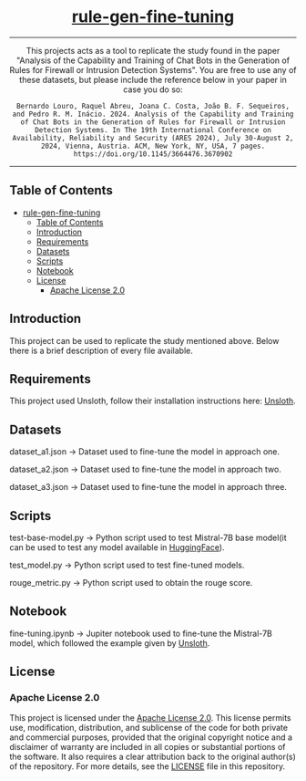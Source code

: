 <div align="center">
  
# [rule-gen-fine-tuning](https://github.com/BernardoLouro/rule-gen-fine-tuning)

</div>

<div align="center">
  
---

This projects acts as a tool to replicate the study found in the paper "Analysis of the Capability and Training of Chat Bots in the Generation of Rules for Firewall or Intrusion Detection Systems".
You are free to use any of these datasets, but please include the reference below in your paper in case you do so:

```
Bernardo Louro, Raquel Abreu, Joana C. Costa, João B. F. Sequeiros, and Pedro R. M. Inácio. 2024. Analysis of the Capability and Training of Chat Bots in the Generation of Rules for Firewall or Intrusion Detection Systems. In The 19th International Conference on Availability, Reliability and Security (ARES 2024), July 30-August 2, 2024, Vienna, Austria. ACM, New York, NY, USA, 7 pages. https://doi.org/10.1145/3664476.3670902
```

---

</div>

## Table of Contents
- [rule-gen-fine-tuning](#rule-gen-fine-tuning)
  - [Table of Contents](#table-of-contents)
  - [Introduction](#introduction)
  - [Requirements](#requirements)
  - [Datasets](#datasets)
  - [Scripts](#scripts)
  - [Notebook](#notebook)
  - [License](#license)
    - [Apache License 2.0](#apache-license-20)


## Introduction

This project can be used to replicate the study mentioned above. Below there is a brief description of every file available.


## Requirements

This project used Unsloth, follow their installation instructions here: [Unsloth](https://github.com/unslothai/unsloth).


## Datasets


dataset_a1.json -> Dataset used to fine-tune the model in approach one.


dataset_a2.json -> Dataset used to fine-tune the model in approach two.


dataset_a3.json -> Dataset used to fine-tune the model in approach three.


## Scripts


test-base-model.py -> Python script used to test Mistral-7B base model(it can be used to test any model available in [HuggingFace](https://huggingface.co/)).


test_model.py -> Python script used to test fine-tuned models.

rouge_metric.py -> Python script used to obtain the rouge score.


## Notebook


fine-tuning.ipynb -> Jupiter notebook used to fine-tune the Mistral-7B model, which followed the example given by [Unsloth](https://github.com/unslothai/unsloth).


## License

### Apache License 2.0

This project is licensed under the [Apache License 2.0](LICENSE). This license permits use, modification, distribution, and sublicense of the code for both private and commercial purposes, provided that the original copyright notice and a disclaimer of warranty are included in all copies or substantial portions of the software. It also requires a clear attribution back to the original author(s) of the repository. For more details, see the [LICENSE](LICENSE) file in this repository.
